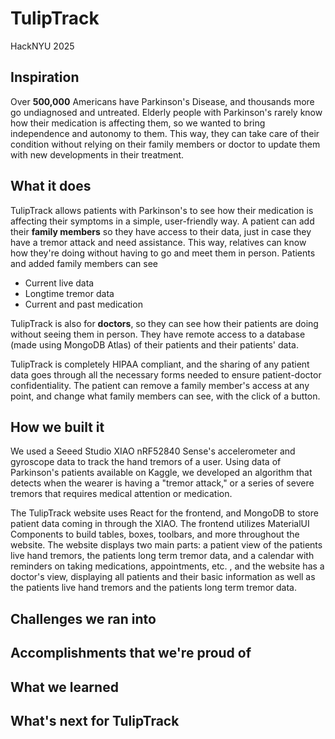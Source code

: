 # TulipTrack
HackNYU 2025

## Inspiration
Over **500,000** Americans have Parkinson's Disease, and thousands more go undiagnosed and untreated. Elderly people with Parkinson's rarely know how their medication is affecting them, so we wanted to bring independence and autonomy to them. This way, they can take care of their condition without relying on their family members or doctor to update them with new developments in their treatment.

## What it does
TulipTrack allows patients with Parkinson's to see how their medication is affecting their symptoms in a simple, user-friendly way. A patient can add their **family members** so they have access to their data, just in case they have a tremor attack and need assistance. This way, relatives can know how they're doing without having to go and meet them in person. Patients and added family members can see 

- Current live data
- Longtime tremor data
- Current and past medication

TulipTrack is also for **doctors**, so they can see how their patients are doing without seeing them in person. They have remote access to a database (made using MongoDB Atlas) of their patients and their patients' data.

TulipTrack is completely HIPAA compliant, and the sharing of any patient data goes through all the necessary forms needed to ensure patient-doctor confidentiality. The patient can remove a family member's access at any point, and change what family members can see, with the click of a button.

## How we built it
We used a Seeed Studio XIAO nRF52840 Sense's accelerometer and gyroscope data to track the hand tremors of a user. Using data of Parkinson's patients available on Kaggle, we developed an algorithm that detects when the wearer is having a "tremor attack," or a series of severe tremors that requires medical attention or medication.

The TulipTrack website uses React for the frontend, and MongoDB to store patient data coming in through the XIAO. The frontend utilizes MaterialUI Components to build tables, boxes, toolbars, and more throughout the website. The website displays two main parts: a patient view of the patients live hand tremors, the patients long term tremor data, and a calendar with reminders on taking medications, appointments, etc. , and the website has a doctor's view, displaying all patients and their basic information as well as  the patients live hand tremors and the patients long term tremor data.

## Challenges we ran into

## Accomplishments that we're proud of

## What we learned

## What's next for TulipTrack
